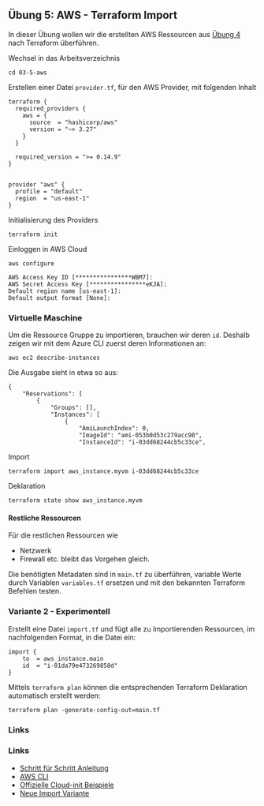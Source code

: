 ## Übung 5: AWS - Terraform Import

In dieser Übung wollen wir die erstellten AWS Ressourcen aus [Übung 4](../03-4-aws/) nach Terraform überführen.

Wechsel in das Arbeitsverzeichnis

    cd 03-5-aws
    
Erstellen einer Datei `provider.tf`, für den AWS Provider, mit folgenden Inhalt    

    terraform {
      required_providers {
        aws = {
          source  = "hashicorp/aws"
          version = "~> 3.27"
        }
      }
    
      required_version = ">= 0.14.9"
    }
    
    
    provider "aws" {
      profile = "default"
      region  = "us-east-1"
    }
    
Initialisierung des Providers

    terraform init    

Einloggen in AWS Cloud

    aws configure
 
    AWS Access Key ID [****************WBM7]:
    AWS Secret Access Key [****************eKJA]:
    Default region name [us-east-1]:
    Default output format [None]:
    

### Virtuelle Maschine

Um die Ressource Gruppe zu importieren, brauchen wir deren `id`. Deshalb zeigen wir mit dem Azure CLI zuerst deren Informationen an:

    aws ec2 describe-instances 
    
Die Ausgabe sieht in etwa so aus:

    {
        "Reservations": [
            {
                "Groups": [],
                "Instances": [
                    {
                        "AmiLaunchIndex": 0,
                        "ImageId": "ami-053b0d53c279acc90",
                        "InstanceId": "i-03dd68244cb5c33ce",
       
Import 

    terraform import aws_instance.myvm i-03dd68244cb5c33ce
 
    
Deklaration

    terraform state show aws_instance.myvm        
        
#### Restliche Ressourcen

Für die restlichen Ressourcen wie
- Netzwerk
- Firewall
etc. bleibt das Vorgehen gleich.

Die benötigten Metadaten sind in `main.tf` zu überführen, variable Werte durch Variablen `variables.tf` ersetzen und mit den bekannten Terraform Befehlen testen.

### Variante 2 - Experimentell

Erstellt eine Datei `import.tf` und fügt alle zu Importierenden Ressourcen, im nachfolgenden Format, in die Datei ein:

    import {
        to  = aws_instance.main
        id  = "i-01da79e473269858d"
    }

Mittels `terraform plan` können die entsprechenden Terraform Deklaration automatisch erstellt werden:

    terraform plan -generate-config-out=main.tf
 
### Links

### Links

* [Schritt für Schritt Anleitung](https://docs.aws.amazon.com/cli/latest/userguide/cli-services-ec2.html)         
* [AWS CLI](https://aws.amazon.com/de/cli/)
* [Offizielle Cloud-init Beispiele](https://cloudinit.readthedocs.io/en/latest/topics/examples.html)
* [Neue Import Variante](https://www.youtube.com/watch?v=znfh_00EDZ0&ab_channel=NedintheCloud)


